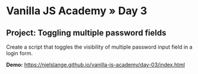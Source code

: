 # Vanilla JS Academy » Day 3

## Project: Toggling multiple password fields

Create a script that toggles the visibility of multiple password input field in a login form.

**Demo:** https://nielslange.github.io/vanilla-js-academy/day-03/index.html